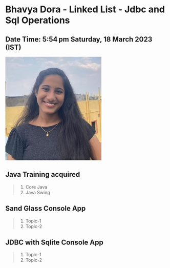 # Bhavya Dora - Linked List - Jdbc and Sql Operations

## Date Time:  5:54 pm Saturday, 18 March 2023 (IST)

![Alt text](Documentation/Images/Bhavya%20Dora.jpg)

## Java Training acquired

> 1. Core Java
> 1. Java Swing

## Sand Glass Console App

> 1. Topic-1
> 1. Topic-2

## JDBC with Sqlite Console App
> 1. Topic-1
> 1. Topic-2

